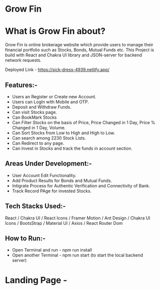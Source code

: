 # Grow Fin 

# What is Grow Fin about?
Grow Fin is online brokerage website which provide users to manage their financial portfolio such as Stocks, Bonds, Mutual Funds etc.
This Project is build with React and Chakra UI library and JSON-server for backend network requests.

Deployed Link - https://sick-dress-4939.netlify.app/

## Features:-
- Users an Register or Create new Account.
- Users can LogIn with Mobile and OTP.
- Deposit and Withdraw Funds.
- Can visit Stocks page.
- Can BookMark Stocks
- Can Filter Stocks on the basis of Price, Price Changed in 1 Day, Price % Changed in 1 Day, Volume.
- Can Sort Stocks from Low to High and High to Low.
- Can search among 2230 Stock Lists.
- Can Redirect to any page.
- Can Invest in Stocks and track the funds in account section.

## Areas Under Development:-
- User Account Edit Functionality.
- Add Product Results for Bonds and Mutual Funds.
- Intigrate Process for Authentic Verification and Connectivity of Bank.
- Track Record PAge for invested Stocks.

## Tech Stacks Used:-
React / Chakra UI / React Icons / Framer Motion / Ant Design / Chakra UI Icons / BootsStrap / Material UI / Axios / React Router Dom

## How to Run:-
- Open Terminal and run - npm run install
- Open another Terminal - npm run start (to start the local backend server)

# Landing Page - 
